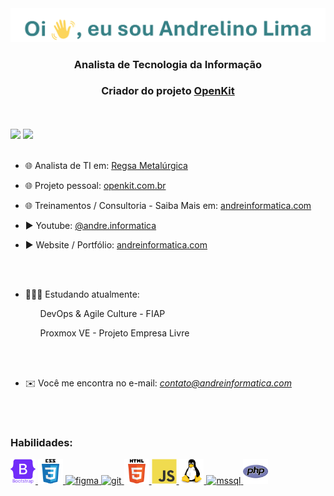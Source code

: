 <img src="titulo.png">
<h3 align="center">Analista de Tecnologia da Informação</h3>
<h3 align="center">Criador do projeto <a href="https://openkit.com.br">OpenKit</a></h3>
<br><br>

<div>
<img height="150em" src="https://github-readme-stats.vercel.app/api?username=andrelinooficial&show_icons=true&theme=radical"/>
<img height="150em"src="https://github-readme-stats.vercel.app/api/top-langs/?username=andrelinooficial&hide_progress=true&theme=radical"/>
</div>

<br>

- 🌐 Analista de TI em: [Regsa Metalúrgica](https://www.regsa.com.br)

- 🌐 Projeto pessoal: [openkit.com.br](https://openkit.com.br)

- 🌐 Treinamentos / Consultoria - Saiba Mais em: [andreinformatica.com](https://#)

- ▶️ Youtube: [@andre.informatica](https://www.youtube.com/@andre.informatica)

- ▶️ Website / Portfólio: [andreinformatica.com](https://www.andreinformatica.com)

<br><br>
- 🙇🏽‍♂️ Estudando atualmente:
<ul>
           <ol>DevOps & Agile Culture - FIAP<br> </ol>
            <ol>Proxmox VE - Projeto Empresa Livre<br> </ol>
            
          
</ul>


<br><br>

- ✉️ Você me encontra no e-mail: *contato@andreinformatica.com*


<p align="left">
</p>
<br><br>
<h3 align="left">Habilidades:</h3>
<p align="left"> <a href="https://getbootstrap.com" target="_blank" rel="noreferrer"> <img src="https://raw.githubusercontent.com/devicons/devicon/master/icons/bootstrap/bootstrap-plain-wordmark.svg" alt="bootstrap" width="40" height="40"/> </a> <a href="https://www.w3schools.com/css/" target="_blank" rel="noreferrer"> <img src="https://raw.githubusercontent.com/devicons/devicon/master/icons/css3/css3-original-wordmark.svg" alt="css3" width="40" height="40"/> </a> <a href="https://www.figma.com/" target="_blank" rel="noreferrer"> <img src="https://www.vectorlogo.zone/logos/figma/figma-icon.svg" alt="figma" width="40" height="40"/> </a> <a href="https://git-scm.com/" target="_blank" rel="noreferrer"> <img src="https://www.vectorlogo.zone/logos/git-scm/git-scm-icon.svg" alt="git" width="40" height="40"/> </a> <a href="https://www.w3.org/html/" target="_blank" rel="noreferrer"> <img src="https://raw.githubusercontent.com/devicons/devicon/master/icons/html5/html5-original-wordmark.svg" alt="html5" width="40" height="40"/> </a> <a href="https://developer.mozilla.org/en-US/docs/Web/JavaScript" target="_blank" rel="noreferrer"> <img src="https://raw.githubusercontent.com/devicons/devicon/master/icons/javascript/javascript-original.svg" alt="javascript" width="40" height="40"/> </a> <a href="https://www.linux.org/" target="_blank" rel="noreferrer"> <img src="https://raw.githubusercontent.com/devicons/devicon/master/icons/linux/linux-original.svg" alt="linux" width="40" height="40"/> </a> <a href="https://www.microsoft.com/en-us/sql-server" target="_blank" rel="noreferrer"> <img src="https://www.svgrepo.com/show/303229/microsoft-sql-server-logo.svg" alt="mssql" width="40" height="40"/> </a> <a href="https://www.php.net" target="_blank" rel="noreferrer"> <img src="https://raw.githubusercontent.com/devicons/devicon/master/icons/php/php-original.svg" alt="php" width="40" height="40"/> </a> </p>
